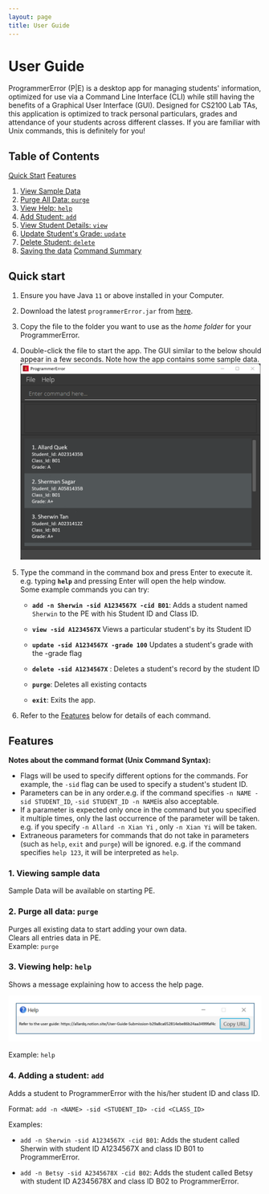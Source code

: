 ```yaml
---
layout: page
title: User Guide
---
```


# User Guide
ProgrammerError (P|E) is a desktop app for managing students' information, optimized for use via a Command Line Interface (CLI) while still having the benefits of a Graphical User Interface (GUI). Designed for CS2100 Lab TAs, this application is optimized to track personal particulars, grades and attendance of your students across different classes. If you are familiar with Unix commands, this is definitely for you!

## Table of Contents
[Quick Start](#quick-start)
[Features](#features)
  1.  [View Sample Data](#view-sample-data)
  2.  [Purge All Data: `purge`](#purge-all-data)
  3.  [View Help: `help`](#view-help)
  4.  [Add Student: `add`](#add-student)
  5.  [View Student Details: `view`](#view-student)
  6.  [Update Student's Grade: `update`](#update-student)
  7.  [Delete Student: `delete`](#delete-student)
  8.  [Saving the data](#save-the-data)
[Command Summary](#command-summary)

## Quick start
1. Ensure you have Java `11` or above installed in your Computer.

1. Download the latest `programmerError.jar` from [here](https://github.com/se-edu/addressbook-level3/releases).

1. Copy the file to the folder you want to use as the _home folder_ for your ProgrammerError.

1. Double-click the file to start the app. The GUI similar to the below should appear in a few seconds. Note how the app contains some sample data.<br>
   ![Ui](images/Ui.png)

1. Type the command in the command box and press Enter to execute it. e.g. typing **`help`** and pressing Enter will open the help window.<br>
   Some example commands you can try:

   * **`add -n Sherwin -sid A1234567X -cid B01`**: Adds a student named `Sherwin` to the PE with his Student ID and Class ID.

   * **`view -sid A1234567X`** Views a particular student's by its Student ID

   * **`update -sid A1234567X -grade 100`** Updates a student's grade with the -grade flag

   * **`delete -sid A1234567X`**  : Deletes a student's record by the student ID

   * **`purge`**: Deletes all existing contacts

   * **`exit`**: Exits the app.

1. Refer to the [Features](#features) below for details of each command.

## Features

**Notes about the command format (Unix Command Syntax):**

- Flags will be used to specify different options for the commands. For example, the `-sid` flag can be used to specify a student's student ID.
- Parameters can be in any order.e.g. if the command specifies `-n NAME -sid STUDENT_ID`,
  `-sid STUDENT_ID -n NAME`is also acceptable.
- If a parameter is expected only once in the command but you specified it multiple times, only the last occurrence of the parameter will be taken. e.g. if you specify `-n Allard -n Xian Yi` , only `-n Xian Yi` will be taken.
- Extraneous parameters for commands that do not take in parameters (such as `help`, `exit` and `purge`) will be ignored. e.g. if the command specifies `help 123`, it will be interpreted as `help`.

### 1. Viewing sample data

Sample Data will be available on starting PE.

### 2. Purge all data: `purge`

Purges all existing data to start adding your own data. \
Clears all entries data in PE. \
Example: `purge`

### 3. Viewing help: `help`

Shows a message explaining how to access the help page.

![help message](images/helpMessage.png)

Example: `help`

### 4. Adding a student: `add`

Adds a student to ProgrammerError with the his/her student ID and class ID.

Format: `add -n <NAME> -sid <STUDENT_ID> -cid <CLASS_ID>`

Examples:
  * `add -n Sherwin -sid A1234567X -cid B01`: Adds the student called Sherwin with student ID A1234567X and class ID B01 to ProgrammerError.
    
  * `add -n Betsy -sid A2345678X -cid B02`: Adds the student called Betsy with student ID A2345678X and class ID B02 to ProgrammerError.